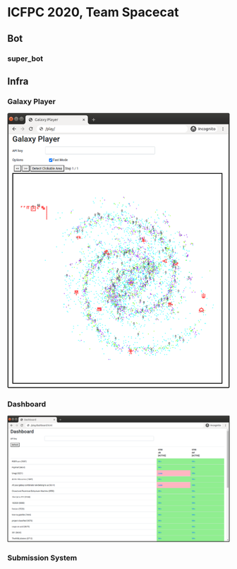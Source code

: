 # ICFPC 2020, Team Spacecat

## Bot

### super_bot

## Infra

### Galaxy Player

![galaxy-player.png](https://raw.githubusercontent.com/nya3jp/icfpc2020/master/images/galaxy-player.png?token=AAQZ36FXB5WPFVWERNVJAWS7D3QLW)

### Dashboard

![dashboard.png](https://raw.githubusercontent.com/nya3jp/icfpc2020/master/images/dashboard.png?token=AAQZ36FEGRO25RCDE2KFRGK7D3QLM)

### Submission System
